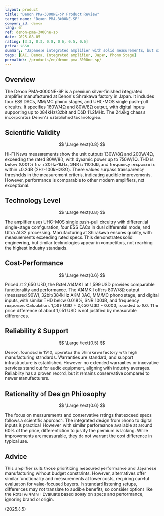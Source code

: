 ```yaml
---
layout: product
title: "Denon PMA-3000NE-SP Product Review"
target_name: "Denon PMA-3000NE-SP"
company_id: denon
lang: en
ref: denon-pma-3000ne-sp
date: 2025-08-05
rating: [3.3, 0.8, 0.8, 0.6, 0.5, 0.6]
price: 2650
summary: "Japanese integrated amplifier with solid measurements, but similar functionality and performance available at lower cost"
tags: [DAC, Denon, Integrated amplifier, Japan, Phono Stage]
permalink: /products/en/denon-pma-3000ne-sp/
---
```

## Overview

The Denon PMA-3000NE-SP is a premium silver-finished integrated amplifier manufactured at Denon's Shirakawa factory in Japan. It includes four ESS DACs, MM/MC phono stages, and UHC-MOS single push-pull circuitry. It specifies 160W/4Ω and 80W/8Ω output, with digital inputs supporting up to 384kHz/32bit and DSD 11.2MHz. The 24.6kg chassis incorporates Denon's established technologies.

## Scientific Validity

$$ \Large \text{0.8} $$

Hi-Fi News measurements show the unit outputs 130W/8Ω and 200W/4Ω, exceeding the rated 80W/8Ω, with dynamic power up to 750W/1Ω. THD is below 0.001% from 20Hz-1kHz, SNR is 110.1dB, and frequency response is within ±0.2dB (2Hz-100kHz/8Ω). These values surpass transparency thresholds in the measurement criteria, indicating audible improvements. However, performance is comparable to other modern amplifiers, not exceptional.

## Technology Level

$$ \Large \text{0.8} $$

The amplifier uses UHC-MOS single push-pull circuitry with differential single-stage configuration, four ESS DACs in dual differential mode, and Ultra AL32 processing. Manufacturing at Shirakawa ensures quality, with measurements exceeding rated specs. This demonstrates solid engineering, but similar technologies appear in competitors, not reaching the highest industry standards.

## Cost-Performance

$$ \Large \text{0.6} $$

Priced at 2,650 USD, the Rotel A14MKII at 1,599 USD provides comparable functionality and performance. The A14MKII offers 80W/8Ω output (measured 90W), 32bit/384kHz AKM DAC, MM/MC phono stage, and digital inputs, with similar THD below 0.018%, SNR 100dB, and frequency response. Calculation: 1,599 USD ÷ 2,650 USD ≈ 0.603, rounded to 0.6. The price difference of about 1,051 USD is not justified by measurable differences.

## Reliability & Support

$$ \Large \text{0.5} $$

Denon, founded in 1910, operates the Shirakawa factory with high manufacturing standards. Warranties are standard, and support infrastructure is established. However, no extended warranties or innovative services stand out for audio equipment, aligning with industry averages. Reliability has a proven record, but it remains conservative compared to newer manufacturers.

## Rationality of Design Philosophy

$$ \Large \text{0.6} $$

The focus on measurements and conservative ratings that exceed specs follows a scientific approach. The integrated design from phono to digital inputs is practical. However, with similar performance available at around 60% of the price, differentiation to justify the premium is lacking. While improvements are measurable, they do not warrant the cost difference in typical use.

## Advice

This amplifier suits those prioritizing measured performance and Japanese manufacturing without budget constraints. However, alternatives offer similar functionality and measurements at lower costs, requiring careful evaluation for value-focused buyers. In standard listening setups, differences may not translate to audible benefits, so consider options like the Rotel A14MKII. Evaluate based solely on specs and performance, ignoring brand or origin.

(2025.8.5)
